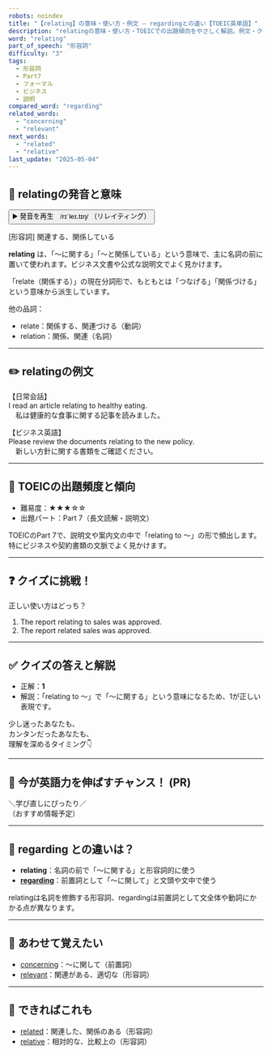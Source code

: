 ```yaml
---
robots: noindex
title: "【relating】の意味・使い方・例文 ― regardingとの違い【TOEIC英単語】"
description: "relatingの意味・使い方・TOEICでの出題傾向をやさしく解説。例文・クイズ付きでregardingとの違いもわかりやすく学べます。"
word: "relating"
part_of_speech: "形容詞"
difficulty: "3"
tags:
  - 形容詞
  - Part7
  - フォーマル
  - ビジネス
  - 説明
compared_word: "regarding"
related_words:
  - "concerning"
  - "relevant"
next_words:
  - "related"
  - "relative"
last_update: "2025-05-04"
---
```


## 🔰 relatingの発音と意味

<button class="play-audio" onclick="playTTS('relating')">
  <span class="play-audio-main">
    ▶️ 発音を再生　/rɪˈleɪ.tɪŋ/
  </span>
  <span class="play-audio-sub">
    （リレイティング）
  </span>
</button>

[形容詞] 関連する、関係している

**relating** は、「～に関する」「～と関係している」という意味で、主に名詞の前に置いて使われます。ビジネス文書や公式な説明文でよく見かけます。

「relate（関係する）」の現在分詞形で、もともとは「つなげる」「関係づける」という意味から派生しています。

他の品詞：  
- relate：関係する、関連づける（動詞）
- relation：関係、関連（名詞）

---

## ✏️ relatingの例文

【日常会話】  
I read an article relating to healthy eating.  
　私は健康的な食事に関する記事を読みました。

【ビジネス英語】  
Please review the documents relating to the new policy.  
　新しい方針に関する書類をご確認ください。

---

## 🎯 TOEICの出題頻度と傾向

- 難易度：★★★☆☆
- 出題パート：Part 7（長文読解・説明文）

TOEICのPart 7で、説明文や案内文の中で「relating to ～」の形で頻出します。特にビジネスや契約書類の文脈でよく見かけます。

---

## ❓ クイズに挑戦！

正しい使い方はどっち？

1. The report relating to sales was approved.  
2. The report related sales was approved.

---

## ✅ クイズの答えと解説

- 正解：**1**
- 解説：「relating to ～」で「～に関する」という意味になるため、1が正しい表現です。

少し迷ったあなたも、  
カンタンだったあなたも、  
理解を深めるタイミング👇️

---

## 🚀 今が英語力を伸ばすチャンス！ (PR)

<div class="info-center">
＼学び直しにぴったり／<br>  
（おすすめ情報予定）
</div>

---

## 🤔  regarding との違いは？

- **relating**：名詞の前で「～に関する」と形容詞的に使う
- **[regarding](/word/regarding/)**：前置詞として「～に関して」と文頭や文中で使う

relatingは名詞を修飾する形容詞、regardingは前置詞として文全体や動詞にかかる点が異なります。

---

## 🧩 あわせて覚えたい

- [concerning](/word/concerning/)：～に関して（前置詞）
- [relevant](/word/relevant/)：関連がある、適切な（形容詞）

---

## 📖 できればこれも

- [related](/word/related/)：関連した、関係のある（形容詞）
- [relative](/word/relative/)：相対的な、比較上の（形容詞）

<!-- cvid: aid07_bid41 -->
